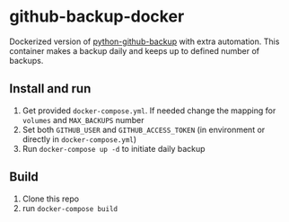 # github-backup-docker

Dockerized version of [python-github-backup](https://github.com/josegonzalez/python-github-backup) with extra automation. This container makes a backup daily and keeps up to defined number of backups.

## Install and run

1. Get provided `docker-compose.yml`. If needed change the mapping for `volumes` and `MAX_BACKUPS` number
2. Set both `GITHUB_USER` and `GITHUB_ACCESS_TOKEN` (in environment or directly in `docker-compose.yml`)
3. Run `docker-compose up -d` to initiate daily backup 

## Build

1. Clone this repo
2. run `docker-compose build`

